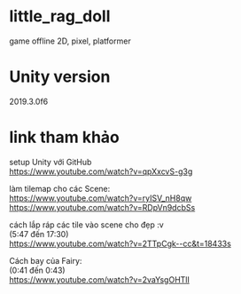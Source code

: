 # little_rag_doll
 game offline 2D, pixel, platformer 

# Unity version 
2019.3.0f6

# link tham khảo
setup Unity với GitHub <br/>
https://www.youtube.com/watch?v=qpXxcvS-g3g

làm tilemap cho các Scene: <br/>
https://www.youtube.com/watch?v=ryISV_nH8qw <br/>
https://www.youtube.com/watch?v=RDpVn9dcbSs

cách lắp ráp các tile vào scene cho đẹp :v <br/>
(5:47 đến 17:30)<br/>
https://www.youtube.com/watch?v=2TTpCgk--cc&t=18433s


Cách bay của Fairy:<br/>
(0:41 đến 0:43)<br/>
https://www.youtube.com/watch?v=2vaYsgOHTlI
